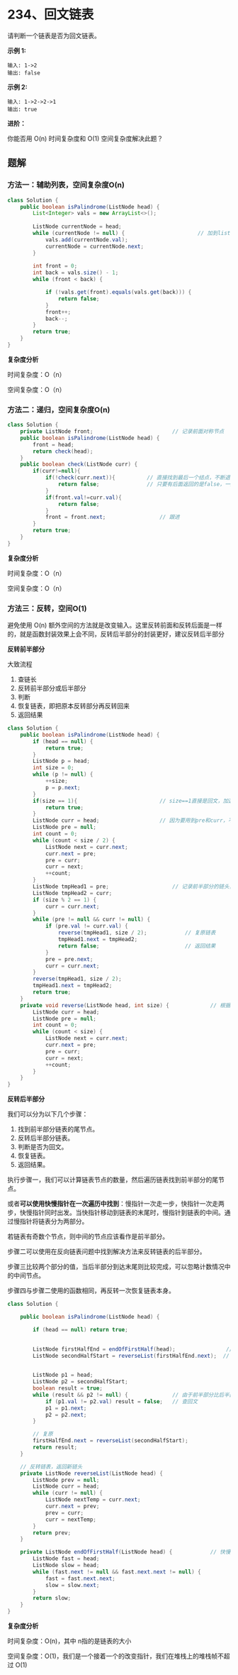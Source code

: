 # 234、回文链表

请判断一个链表是否为回文链表。

**示例 1:**

```
输入: 1->2
输出: false
```

**示例 2:**

```
输入: 1->2->2->1
输出: true
```

**进阶：**

你能否用 O(n) 时间复杂度和 O(1) 空间复杂度解决此题？



## 题解

### 方法一：辅助列表，空间复杂度O(n)

```java
class Solution {
    public boolean isPalindrome(ListNode head) {
        List<Integer> vals = new ArrayList<>();
        
        ListNode currentNode = head;
        while (currentNode != null) {						// 加到list中
            vals.add(currentNode.val);
            currentNode = currentNode.next;
        }
        
        int front = 0;
        int back = vals.size() - 1;
        while (front < back) {

            if (!vals.get(front).equals(vals.get(back))) {
                return false;
            }
            front++;
            back--;
        }
        return true;
    }
}
```

**复杂度分析**

时间复杂度：O（n）

空间复杂度：O（n）

### 方法二：递归，空间复杂度O(n)

```java
class Solution {
    private ListNode front;							// 记录前面对称节点
    public boolean isPalindrome(ListNode head) {
        front = head;
        return check(head);
    }
    public boolean check(ListNode curr) {
        if(curr!=null){
            if(!check(curr.next)){			// 直接找到最后一个结点，不断退栈，这里取非
                return false;				// 只要有后面返回的是false，一路判断都会走到false这
            }
            if(front.val!=curr.val){
                return false;
            }
            front = front.next;					// 跟进
        }
        return true;
    }
}
```

**复杂度分析**

时间复杂度：O（n）

空间复杂度：O（n）



### 方法三：反转，空间O(1)

避免使用 O(n) 额外空间的方法就是改变输入。这里反转前面和反转后面是一样的，就是函数封装效果上会不同，反转后半部分的封装更好，建议反转后半部分

**反转前半部分**

大致流程

1. 查链长
2. 反转前半部分或后半部分
3. 判断
4. 恢复链表，即把原本反转部分再反转回来
5. 返回结果

```java
class Solution {
    public boolean isPalindrome(ListNode head) {
        if (head == null) {
            return true;
        }
        ListNode p = head;
        int size = 0;
        while (p != null) {
            ++size;
            p = p.next;
        }
        if(size == 1){							// size==1直接是回文，加这一个判断是因为tmpHead1可能为null
            return true;
        }
        ListNode curr = head;					// 因为要用到pre和curr，不方便封装成函数
        ListNode pre = null;
        int count = 0;
        while (count < size / 2) {
            ListNode next = curr.next;
            curr.next = pre;
            pre = curr;
            curr = next;
            ++count;
        }
        ListNode tmpHead1 = pre;					// 记录前半部分的链头，后续要复原
        ListNode tmpHead2 = curr;
        if (size % 2 == 1) {
            curr = curr.next;
        }
        while (pre != null && curr != null) {
            if (pre.val != curr.val) {
                reverse(tmpHead1, size / 2);			// 复原链表
                tmpHead1.next = tmpHead2;
                return false;							// 返回结果
            }
            pre = pre.next;
            curr = curr.next;
        }
        reverse(tmpHead1, size / 2);
        tmpHead1.next = tmpHead2;
        return true;
    }
    private void reverse(ListNode head, int size) {				// 根据size反转
        ListNode curr = head;	
        ListNode pre = null;
        int count = 0;
        while (count < size) {
            ListNode next = curr.next;
            curr.next = pre;
            pre = curr;
            curr = next;
            ++count;
        }
    }
}
```

**反转后半部分**

我们可以分为以下几个步骤：

1. 找到前半部分链表的尾节点。
2. 反转后半部分链表。
3. 判断是否为回文。
4. 恢复链表。
5. 返回结果。

执行步骤一，我们可以计算链表节点的数量，然后遍历链表找到前半部分的尾节点。

或者**可以使用快慢指针在一次遍历中找到**：慢指针一次走一步，快指针一次走两步，快慢指针同时出发。当快指针移动到链表的末尾时，慢指针到链表的中间。通过慢指针将链表分为两部分。

若链表有奇数个节点，则中间的节点应该看作是前半部分。

步骤二可以使用在反向链表问题中找到解决方法来反转链表的后半部分。

步骤三比较两个部分的值，当后半部分到达末尾则比较完成，可以忽略计数情况中的中间节点。

步骤四与步骤二使用的函数相同，再反转一次恢复链表本身。

```java
class Solution {

    public boolean isPalindrome(ListNode head) {

        if (head == null) return true;

       
        ListNode firstHalfEnd = endOfFirstHalf(head);				 // 找中间结点，中间结点归前半部分
        ListNode secondHalfStart = reverseList(firstHalfEnd.next);	// 反转后半部分

        
        ListNode p1 = head;
        ListNode p2 = secondHalfStart;
        boolean result = true;
        while (result && p2 != null) {				// 由于前半部分比后半部分长
            if (p1.val != p2.val) result = false;	// 查回文
            p1 = p1.next;
            p2 = p2.next;
        }        

        // 复原
        firstHalfEnd.next = reverseList(secondHalfStart);
        return result;
    }

    // 反转链表，返回新链头
    private ListNode reverseList(ListNode head) {
        ListNode prev = null;
        ListNode curr = head;
        while (curr != null) {
            ListNode nextTemp = curr.next;
            curr.next = prev;
            prev = curr;
            curr = nextTemp;
        }
        return prev;
    }

    private ListNode endOfFirstHalf(ListNode head) {			// 快慢指针找中间结点
        ListNode fast = head;
        ListNode slow = head;
        while (fast.next != null && fast.next.next != null) {
            fast = fast.next.next;
            slow = slow.next;
        }
        return slow;
    }
}
```

**复杂度分析**

时间复杂度：O(n)，其中 n指的是链表的大小

空间复杂度：O(1)，我们是一个接着一个的改变指针，我们在堆栈上的堆栈帧不超过 O(1)